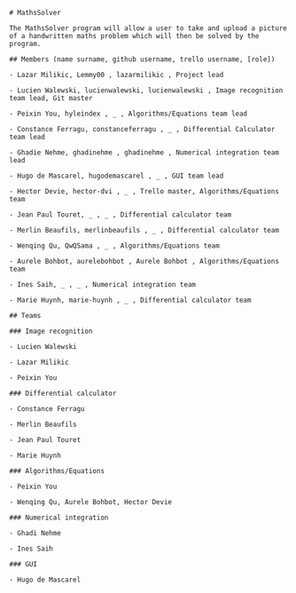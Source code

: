     # MathsSolver

    The MathsSolver program will allow a user to take and upload a picture
    of a handwritten maths problem which will then be solved by the
    program.

    ## Members (name surname, github username, trello username, [role])

    - Lazar Milikic, Lemmy00 , lazarmilikic , Project lead

    - Lucien Walewski, lucienwalewski, lucienwalewski , Image recognition team lead, Git master

    - Peixin You, hyleindex , _ , Algorithms/Equations team lead

    - Constance Ferragu, constanceferragu , _ , Differential Calculator team lead

    - Ghadie Nehme, ghadinehme , ghadinehme , Numerical integration team lead

    - Hugo de Mascarel, hugodemascarel , _ , GUI team lead

    - Hector Devie, hector-dvi , _ , Trello master, Algorithms/Equations team

    - Jean Paul Touret, _ , _ , Differential calculator team

    - Merlin Beaufils, merlinbeaufils , _ , Differential calculator team

    - Wenqing Qu, QwQSama , _ , Algorithms/Equations team

    - Aurele Bohbot, aurelebohbot , Aurele Bohbot , Algorithms/Equations team

    - Ines Saih, _ , _ , Numerical integration team

    - Marie Huynh, marie-huynh , _ , Differential calculator team

    ## Teams

    ### Image recognition

    - Lucien Walewski

    - Lazar Milikic

    - Peixin You

    ### Differential calculator

    - Constance Ferragu

    - Merlin Beaufils

    - Jean Paul Touret

    - Marie Huynh

    ### Algorithms/Equations

    - Peixin You

    - Wenqing Qu, Aurele Bohbot, Hector Devie

    ### Numerical integration

    - Ghadi Nehme

    - Ines Saih
    
    ### GUI

    - Hugo de Mascarel
